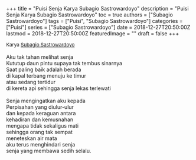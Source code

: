 +++
title = "Puisi Senja Karya Subagio Sastrowardoyo"
description = "Puisi Senja Karya Subagio Sastrowardoyo"
toc = true
authors = ["Subagio Sastrowardoyo"]
tags = ["Puisi", "Subagio Sastrowardoyo"]
categories = ["Puisi"]
series = ["Subagio Sastrowardoyo"]
date = 2018-12-27T20:50:00Z
lastmod = 2018-12-27T20:50:00Z
featuredImage = ""
draft = false
+++

<div style="text-align: justify;">
<div style="font-size: small;">Karya <a href="/authors/subagio-sastrowardoyo/" target="_blank">Subagio Sastrowardoyo</a></div><br />
Aku tak tahan melihat senja<br />Kututup daun pintu supaya tak tembus sinarnya<br />Saat paling baik adalah berada<br />di kapal terbang menuju ke timur<br />atau sedang tertidur<br />di kereta api sehingga senja lekas terlewati<br /><br />Senja mengingatkan aku kepada<br />Perpisahan yang diulur-ulur<br />dan kepada keraguan antara<br />kehadiran dan kemusnahan<br />mengapa tidak sekaligus mati<br />sehingga orang tak sempat<br />meneteskan air mata<br />aku terus menghindari senja<br />senja yang membawa sedih selalu.</div>
